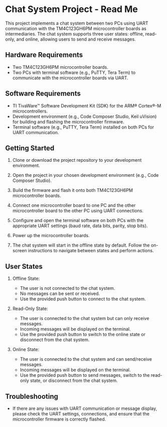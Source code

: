 # Chat System Project - Read Me

This project implements a chat system between two PCs using UART communication with the TM4C123GH6PM microcontroller boards as intermediaries. The chat system supports three user states: offline, read-only, and online, allowing users to send and receive messages.

## Hardware Requirements

- Two TM4C123GH6PM microcontroller boards.
- Two PCs with terminal software (e.g., PuTTY, Tera Term) to communicate with the microcontroller boards via UART.

## Software Requirements

- TI TivaWare™ Software Development Kit (SDK) for the ARM® Cortex®-M microcontrollers.
- Development environment (e.g., Code Composer Studio, Keil uVision) for building and flashing the microcontroller firmware.
- Terminal software (e.g., PuTTY, Tera Term) installed on both PCs for UART communication.

## Getting Started

1. Clone or download the project repository to your development environment.

2. Open the project in your chosen development environment (e.g., Code Composer Studio).

3. Build the firmware and flash it onto both TM4C123GH6PM microcontroller boards.

4. Connect one microcontroller board to one PC and the other microcontroller board to the other PC using UART connections.

5. Configure and open the terminal software on both PCs with the appropriate UART settings (baud rate, data bits, parity, stop bits).

6. Power up the microcontroller boards.

7. The chat system will start in the offline state by default. Follow the on-screen instructions to navigate between states and perform actions.

## User States

1. Offline State:
   - The user is not connected to the chat system.
   - No messages can be sent or received.
   - Use the provided push button to connect to the chat system.

2. Read-Only State:
   - The user is connected to the chat system but can only receive messages.
   - Incoming messages will be displayed on the terminal.
   - Use the provided push button to switch to the online state or disconnect from the chat system.

3. Online State:
   - The user is connected to the chat system and can send/receive messages.
   - Incoming messages will be displayed on the terminal.
   - Use the provided push button to send messages, switch to the read-only state, or disconnect from the chat system.

## Troubleshooting

- If there are any issues with UART communication or message display, please check the UART settings, connections, and ensure that the microcontroller firmware is correctly flashed.

